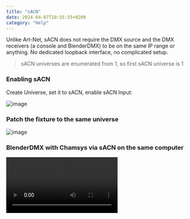 ```yaml
---
title: "sACN"
date: 2024-04-07T10:55:55+0200
category: "Help"
---
```


Unlike Art-Net, sACN does not require the DMX source and the DMX receivers (a
console and BlenderDMX) to be on the same IP range or anything. No dedicated
loopback interface, no complicated setup.

> sACN universes are enumerated from 1, so first sACN universe is 1

### Enabling sACN

Create Universe, set it to sACN, enable sACN Input:

![image](https://github.com/open-stage/blender-dmx/assets/3680926/fecc0d79-69d3-4b3f-9bb3-ea7dd87ad44c)

### Patch the fixture to the same universe

![image](https://github.com/open-stage/blender-dmx/assets/3680926/17aaa53b-af50-4e71-86e4-bf8ad10cf82c)


### BlenderDMX with Chamsys via sACN on the same computer

<video src="https://github.com/open-stage/blender-dmx/assets/3680926/6bd6d33f-532a-424f-a537-093870913d14" controls="controls" >


